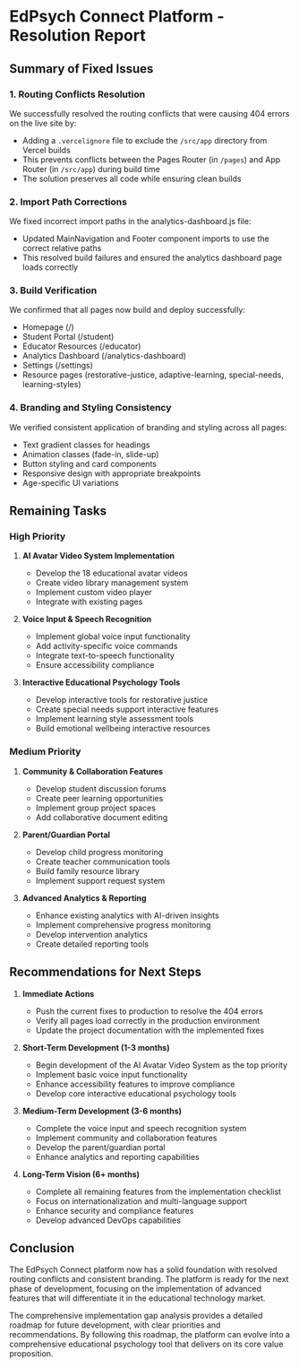 # EdPsych Connect Platform - Resolution Report

## Summary of Fixed Issues

### 1. Routing Conflicts Resolution
We successfully resolved the routing conflicts that were causing 404 errors on the live site by:
- Adding a `.vercelignore` file to exclude the `/src/app` directory from Vercel builds
- This prevents conflicts between the Pages Router (in `/pages`) and App Router (in `/src/app`) during build time
- The solution preserves all code while ensuring clean builds

### 2. Import Path Corrections
We fixed incorrect import paths in the analytics-dashboard.js file:
- Updated MainNavigation and Footer component imports to use the correct relative paths
- This resolved build failures and ensured the analytics dashboard page loads correctly

### 3. Build Verification
We confirmed that all pages now build and deploy successfully:
- Homepage (/)
- Student Portal (/student)
- Educator Resources (/educator)
- Analytics Dashboard (/analytics-dashboard)
- Settings (/settings)
- Resource pages (restorative-justice, adaptive-learning, special-needs, learning-styles)

### 4. Branding and Styling Consistency
We verified consistent application of branding and styling across all pages:
- Text gradient classes for headings
- Animation classes (fade-in, slide-up)
- Button styling and card components
- Responsive design with appropriate breakpoints
- Age-specific UI variations

## Remaining Tasks

### High Priority
1. **AI Avatar Video System Implementation**
   - Develop the 18 educational avatar videos
   - Create video library management system
   - Implement custom video player
   - Integrate with existing pages

2. **Voice Input & Speech Recognition**
   - Implement global voice input functionality
   - Add activity-specific voice commands
   - Integrate text-to-speech functionality
   - Ensure accessibility compliance

3. **Interactive Educational Psychology Tools**
   - Develop interactive tools for restorative justice
   - Create special needs support interactive features
   - Implement learning style assessment tools
   - Build emotional wellbeing interactive resources

### Medium Priority
1. **Community & Collaboration Features**
   - Develop student discussion forums
   - Create peer learning opportunities
   - Implement group project spaces
   - Add collaborative document editing

2. **Parent/Guardian Portal**
   - Develop child progress monitoring
   - Create teacher communication tools
   - Build family resource library
   - Implement support request system

3. **Advanced Analytics & Reporting**
   - Enhance existing analytics with AI-driven insights
   - Implement comprehensive progress monitoring
   - Develop intervention analytics
   - Create detailed reporting tools

## Recommendations for Next Steps

1. **Immediate Actions**
   - Push the current fixes to production to resolve the 404 errors
   - Verify all pages load correctly in the production environment
   - Update the project documentation with the implemented fixes

2. **Short-Term Development (1-3 months)**
   - Begin development of the AI Avatar Video System as the top priority
   - Implement basic voice input functionality
   - Enhance accessibility features to improve compliance
   - Develop core interactive educational psychology tools

3. **Medium-Term Development (3-6 months)**
   - Complete the voice input and speech recognition system
   - Implement community and collaboration features
   - Develop the parent/guardian portal
   - Enhance analytics and reporting capabilities

4. **Long-Term Vision (6+ months)**
   - Complete all remaining features from the implementation checklist
   - Focus on internationalization and multi-language support
   - Enhance security and compliance features
   - Develop advanced DevOps capabilities

## Conclusion

The EdPsych Connect platform now has a solid foundation with resolved routing conflicts and consistent branding. The platform is ready for the next phase of development, focusing on the implementation of advanced features that will differentiate it in the educational technology market.

The comprehensive implementation gap analysis provides a detailed roadmap for future development, with clear priorities and recommendations. By following this roadmap, the platform can evolve into a comprehensive educational psychology tool that delivers on its core value proposition.
